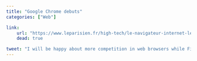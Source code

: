 ```yaml
---
title: "Google Chrome debuts"
categories: ["Web"]

link:
    url: "https://www.leparisien.fr/high-tech/le-navigateur-internet-le-plus-utilise-au-monde-serait-google-chrome-16-05-2012-2004533.php"
    dead: true

tweet: "I will be happy about more competition in web browsers while Firefox stays first and IE last."
---
```

